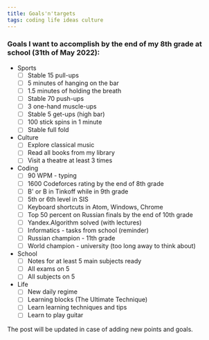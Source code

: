 ```yaml
---
title: Goals'n'targets
tags: coding life ideas culture
---
```


### Goals I want to accomplish by the end of my 8th grade at school (31th of May 2022):

- Sports
  - [ ] Stable 15 pull-ups
  - [ ] 5 minutes of hanging on the bar
  - [ ] 1.5 minutes of holding the breath
  - [ ] Stable 70 push-ups
  - [ ] 3 one-hand muscle-ups
  - [ ] Stable 5 get-ups (high bar)
  - [ ] 100 stick spins in 1 minute
  - [ ] Stable full fold
- Culture
  - [ ] Explore classical music
  - [ ] Read all books from my library  
  - [ ] Visit a theatre at least 3 times
- Coding
  - [ ] 90 WPM - typing
  - [ ] 1600 Codeforces rating by the end of 8th grade
  - [ ] B' or B in Tinkoff while in 9th grade
  - [ ] 5th or 6th level in SIS
  - [ ] Keyboard shortcuts in Atom, Windows, Chrome
  - [ ] Top 50 percent on Russian finals by the end of 10th grade
  - [ ] Yandex.Algorithm solved (with lectures)
  - [ ] Informatics - tasks from school (reminder)
  - [ ] Russian champion - 11th grade
  - [ ] World champion - university (too long away to think about)
- School
  - [ ] Notes for at least 5 main subjects ready
  - [ ] All exams on 5
  - [ ] All subjects on 5
- Life
  - [ ] New daily regime
  - [ ] Learning blocks (The Ultimate Technique)
  - [ ] Learn learning techniques and tips
  - [ ] Learn to play guitar

The post will be updated in case of adding new points and goals.
